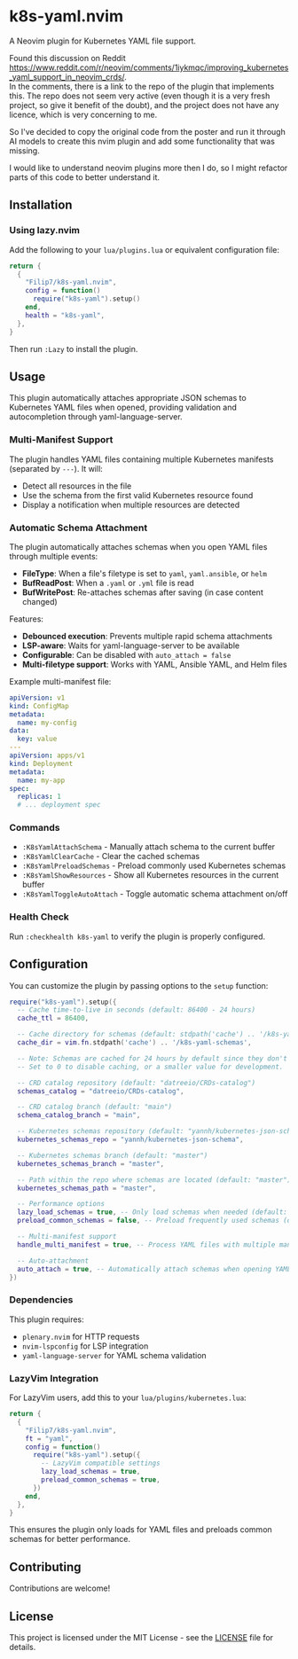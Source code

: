 # k8s-yaml.nvim

A Neovim plugin for Kubernetes YAML file support.

Found this discussion on Reddit <https://www.reddit.com/r/neovim/comments/1iykmqc/improving_kubernetes_yaml_support_in_neovim_crds/>.  
In the comments, there is a link to the repo of the plugin that implements this. The repo does not seem very active (even though it is a very fresh project, so give it benefit of the doubt), and the project does not have any licence, which is very concerning to me.

So I've decided to copy the original code from the poster and run it through AI models to create this nvim plugin and add some functionality that was missing.

I would like to understand neovim plugins more then I do, so I might refactor parts of this code to better understand it.

## Installation

### Using lazy.nvim

Add the following to your `lua/plugins.lua` or equivalent configuration file:

```lua
return {
  {
    "Filip7/k8s-yaml.nvim",
    config = function()
      require("k8s-yaml").setup()
    end,
    health = "k8s-yaml",
  },
}
```

Then run `:Lazy` to install the plugin.

## Usage

This plugin automatically attaches appropriate JSON schemas to Kubernetes YAML files when opened, providing validation and autocompletion through yaml-language-server.

### Multi-Manifest Support

The plugin handles YAML files containing multiple Kubernetes manifests (separated by `---`). It will:

- Detect all resources in the file
- Use the schema from the first valid Kubernetes resource found
- Display a notification when multiple resources are detected

### Automatic Schema Attachment

The plugin automatically attaches schemas when you open YAML files through multiple events:

- **FileType**: When a file's filetype is set to `yaml`, `yaml.ansible`, or `helm`
- **BufReadPost**: When a `.yaml` or `.yml` file is read
- **BufWritePost**: Re-attaches schemas after saving (in case content changed)

Features:
- **Debounced execution**: Prevents multiple rapid schema attachments
- **LSP-aware**: Waits for yaml-language-server to be available
- **Configurable**: Can be disabled with `auto_attach = false`
- **Multi-filetype support**: Works with YAML, Ansible YAML, and Helm files

Example multi-manifest file:
```yaml
apiVersion: v1
kind: ConfigMap
metadata:
  name: my-config
data:
  key: value
---
apiVersion: apps/v1
kind: Deployment
metadata:
  name: my-app
spec:
  replicas: 1
  # ... deployment spec
```

### Commands

- `:K8sYamlAttachSchema` - Manually attach schema to the current buffer
- `:K8sYamlClearCache` - Clear the cached schemas
- `:K8sYamlPreloadSchemas` - Preload commonly used Kubernetes schemas
- `:K8sYamlShowResources` - Show all Kubernetes resources in the current buffer
- `:K8sYamlToggleAutoAttach` - Toggle automatic schema attachment on/off

### Health Check

Run `:checkhealth k8s-yaml` to verify the plugin is properly configured.

## Configuration

You can customize the plugin by passing options to the `setup` function:

```lua
require("k8s-yaml").setup({
  -- Cache time-to-live in seconds (default: 86400 - 24 hours)
  cache_ttl = 86400,

  -- Cache directory for schemas (default: stdpath('cache') .. '/k8s-yaml-schemas')
  cache_dir = vim.fn.stdpath('cache') .. '/k8s-yaml-schemas',

  -- Note: Schemas are cached for 24 hours by default since they don't change frequently.
  -- Set to 0 to disable caching, or a smaller value for development.

  -- CRD catalog repository (default: "datreeio/CRDs-catalog")
  schemas_catalog = "datreeio/CRDs-catalog",

  -- CRD catalog branch (default: "main")
  schema_catalog_branch = "main",

  -- Kubernetes schemas repository (default: "yannh/kubernetes-json-schema")
  kubernetes_schemas_repo = "yannh/kubernetes-json-schema",

  -- Kubernetes schemas branch (default: "master")
  kubernetes_schemas_branch = "master",

  -- Path within the repo where schemas are located (default: "master")
  kubernetes_schemas_path = "master",

  -- Performance options
  lazy_load_schemas = true, -- Only load schemas when needed (default: true)
  preload_common_schemas = false, -- Preload frequently used schemas (default: false)

  -- Multi-manifest support
  handle_multi_manifest = true, -- Process YAML files with multiple manifests (default: true)

  -- Auto-attachment
  auto_attach = true, -- Automatically attach schemas when opening YAML files (default: true)
})
```

### Dependencies

This plugin requires:

- `plenary.nvim` for HTTP requests
- `nvim-lspconfig` for LSP integration
- `yaml-language-server` for YAML schema validation

### LazyVim Integration

For LazyVim users, add this to your `lua/plugins/kubernetes.lua`:

```lua
return {
  {
    "Filip7/k8s-yaml.nvim",
    ft = "yaml",
    config = function()
      require("k8s-yaml").setup({
        -- LazyVim compatible settings
        lazy_load_schemas = true,
        preload_common_schemas = true,
      })
    end,
  },
}
```

This ensures the plugin only loads for YAML files and preloads common schemas for better performance.

## Contributing

Contributions are welcome!

## License

This project is licensed under the MIT License - see the [LICENSE](LICENSE) file for details.

